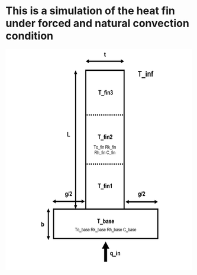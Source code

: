 # This is a simulation of the heat fin under forced and natural convection condition
<img src="https://github.com/SamoaChen/Heat-Transfer-Projects/blob/master/Fins/fin.png" width="600" height="600" />

